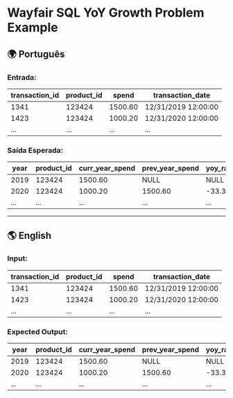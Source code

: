 # Wayfair SQL YoY Growth Problem Example

## 🌍 Português
### Entrada:
| transaction_id | product_id | spend   | transaction_date      |
|----------------|------------|---------|-----------------------|
| 1341           | 123424     | 1500.60 | 12/31/2019 12:00:00  |
| 1423           | 123424     | 1000.20 | 12/31/2020 12:00:00  |
| ...            | ...        | ...     | ...                   |

### Saída Esperada:
| year | product_id | curr_year_spend | prev_year_spend | yoy_rate |
|------|------------|-----------------|-----------------|----------|
| 2019 | 123424     | 1500.60         | NULL            | NULL     |
| 2020 | 123424     | 1000.20         | 1500.60         | -33.35   |
| ...  | ...        | ...             | ...             | ...      |

---

## 🌎 English
### Input:
| transaction_id | product_id | spend   | transaction_date      |
|----------------|------------|---------|-----------------------|
| 1341           | 123424     | 1500.60 | 12/31/2019 12:00:00  |
| 1423           | 123424     | 1000.20 | 12/31/2020 12:00:00  |
| ...            | ...        | ...     | ...                   |

### Expected Output:
| year | product_id | curr_year_spend | prev_year_spend | yoy_rate |
|------|------------|-----------------|-----------------|----------|
| 2019 | 123424     | 1500.60         | NULL            | NULL     |
| 2020 | 123424     | 1000.20         | 1500.60         | -33.35   |
| ...  | ...        | ...             | ...             | ...      |
